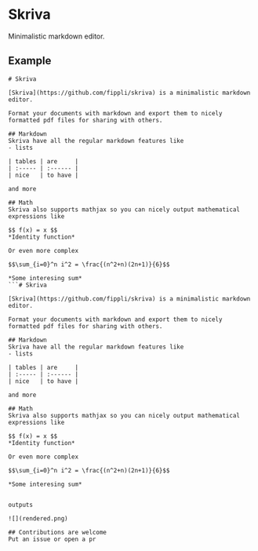 # Skriva

Minimalistic markdown editor.

## Example
```
# Skriva 

[Skriva](https://github.com/fippli/skriva) is a minimalistic markdown editor.

Format your documents with markdown and export them to nicely formatted pdf files for sharing with others.

## Markdown
Skriva have all the regular markdown features like
- lists

| tables | are     |
| :----- | :------ |
| nice   | to have |

and more

## Math
Skriva also supports mathjax so you can nicely output mathematical expressions like

$$ f(x) = x $$
*Identity function*

Or even more complex

$$\sum_{i=0}^n i^2 = \frac{(n^2+n)(2n+1)}{6}$$

*Some interesing sum*
```# Skriva 

[Skriva](https://github.com/fippli/skriva) is a minimalistic markdown editor.

Format your documents with markdown and export them to nicely formatted pdf files for sharing with others.

## Markdown
Skriva have all the regular markdown features like
- lists

| tables | are     |
| :----- | :------ |
| nice   | to have |

and more

## Math
Skriva also supports mathjax so you can nicely output mathematical expressions like

$$ f(x) = x $$
*Identity function*

Or even more complex

$$\sum_{i=0}^n i^2 = \frac{(n^2+n)(2n+1)}{6}$$

*Some interesing sum*


outputs

![](rendered.png)

## Contributions are welcome
Put an issue or open a pr
